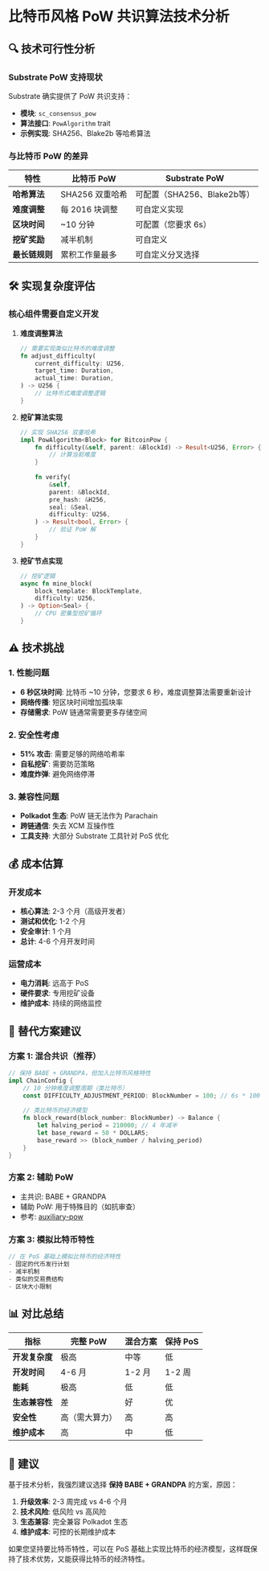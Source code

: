 # 比特币风格 PoW 共识算法技术分析

## 🔍 技术可行性分析

### Substrate PoW 支持现状

Substrate 确实提供了 PoW 共识支持：
- **模块**: `sc_consensus_pow`
- **算法接口**: `PowAlgorithm` trait
- **示例实现**: SHA256、Blake2b 等哈希算法

### 与比特币 PoW 的差异

| 特性 | 比特币 PoW | Substrate PoW |
|------|------------|---------------|
| **哈希算法** | SHA256 双重哈希 | 可配置（SHA256、Blake2b等）|
| **难度调整** | 每 2016 块调整 | 可自定义实现 |
| **区块时间** | ~10 分钟 | 可配置（您要求 6s）|
| **挖矿奖励** | 减半机制 | 可自定义 |
| **最长链规则** | 累积工作量最多 | 可自定义分叉选择 |

## 🛠️ 实现复杂度评估

### 核心组件需要自定义开发

1. **难度调整算法**
   ```rust
   // 需要实现类似比特币的难度调整
   fn adjust_difficulty(
       current_difficulty: U256,
       target_time: Duration,
       actual_time: Duration,
   ) -> U256 {
       // 比特币式难度调整逻辑
   }
   ```

2. **挖矿算法实现**
   ```rust
   // 实现 SHA256 双重哈希
   impl PowAlgorithm<Block> for BitcoinPow {
       fn difficulty(&self, parent: &BlockId) -> Result<U256, Error> {
           // 计算当前难度
       }
       
       fn verify(
           &self,
           parent: &BlockId,
           pre_hash: &H256,
           seal: &Seal,
           difficulty: U256,
       ) -> Result<bool, Error> {
           // 验证 PoW 解
       }
   }
   ```

3. **挖矿节点实现**
   ```rust
   // 挖矿逻辑
   async fn mine_block(
       block_template: BlockTemplate,
       difficulty: U256,
   ) -> Option<Seal> {
       // CPU 密集型挖矿循环
   }
   ```

## ⚠️ 技术挑战

### 1. 性能问题
- **6 秒区块时间**: 比特币 ~10 分钟，您要求 6 秒，难度调整算法需要重新设计
- **网络传播**: 短区块时间增加孤块率
- **存储需求**: PoW 链通常需要更多存储空间

### 2. 安全性考虑
- **51% 攻击**: 需要足够的网络哈希率
- **自私挖矿**: 需要防范策略
- **难度炸弹**: 避免网络停滞

### 3. 兼容性问题
- **Polkadot 生态**: PoW 链无法作为 Parachain
- **跨链通信**: 失去 XCM 互操作性
- **工具支持**: 大部分 Substrate 工具针对 PoS 优化

## 💰 成本估算

### 开发成本
- **核心算法**: 2-3 个月（高级开发者）
- **测试和优化**: 1-2 个月
- **安全审计**: 1 个月
- **总计**: 4-6 个月开发时间

### 运营成本
- **电力消耗**: 远高于 PoS
- **硬件要求**: 专用挖矿设备
- **维护成本**: 持续的网络监控

## 🎯 替代方案建议

### 方案 1: 混合共识（推荐）
```rust
// 保持 BABE + GRANDPA，但加入比特币风格特性
impl ChainConfig {
    // 10 分钟难度调整周期（类比特币）
    const DIFFICULTY_ADJUSTMENT_PERIOD: BlockNumber = 100; // 6s * 100 = 10min
    
    // 类比特币的经济模型
    fn block_reward(block_number: BlockNumber) -> Balance {
        let halving_period = 210000; // 4 年减半
        let base_reward = 50 * DOLLARS;
        base_reward >> (block_number / halving_period)
    }
}
```

### 方案 2: 辅助 PoW
- 主共识: BABE + GRANDPA
- 辅助 PoW: 用于特殊目的（如抗审查）
- 参考: [auxiliary-pow](https://github.com/JoshOrndorff/auxiliary-pow)

### 方案 3: 模拟比特币特性
```rust
// 在 PoS 基础上模拟比特币的经济特性
- 固定的代币发行计划
- 减半机制
- 类似的交易费结构
- 区块大小限制
```

## 📊 对比总结

| 指标 | 完整 PoW | 混合方案 | 保持 PoS |
|------|----------|----------|----------|
| **开发复杂度** | 极高 | 中等 | 低 |
| **开发时间** | 4-6 月 | 1-2 月 | 1-2 周 |
| **能耗** | 极高 | 低 | 低 |
| **生态兼容性** | 差 | 好 | 优 |
| **安全性** | 高（需大算力）| 高 | 高 |
| **维护成本** | 高 | 中 | 低 |

## 🎯 建议

基于技术分析，我强烈建议选择 **保持 BABE + GRANDPA** 的方案，原因：

1. **升级效率**: 2-3 周完成 vs 4-6 个月
2. **技术风险**: 低风险 vs 高风险
3. **生态兼容**: 完全兼容 Polkadot 生态
4. **维护成本**: 可控的长期维护成本

如果您坚持要比特币特性，可以在 PoS 基础上实现比特币的经济模型，这样既保持了技术优势，又能获得比特币的经济特性。 